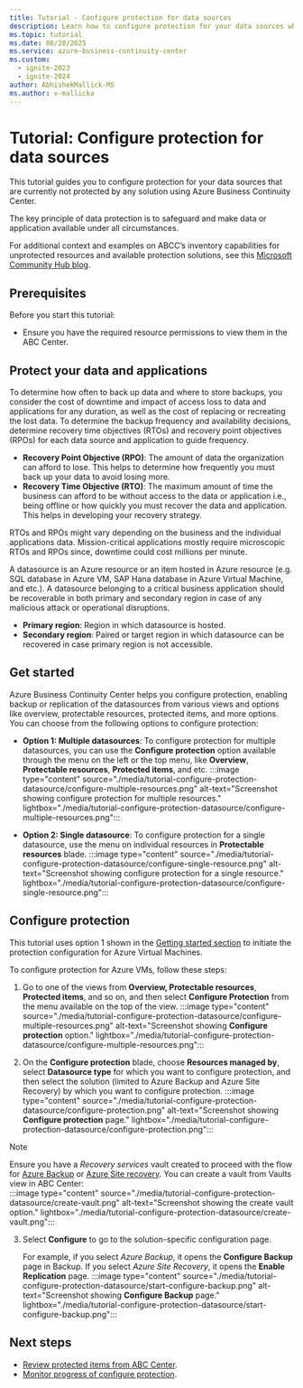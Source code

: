```yaml
---
title: Tutorial - Configure protection for data sources
description: Learn how to configure protection for your data sources which are currently not protected by any solution using Azure Business Continuity Center.
ms.topic: tutorial
ms.date: 08/20/2025
ms.service: azure-business-continuity-center
ms.custom:
  - ignite-2023
  - ignite-2024
author: AbhishekMallick-MS
ms.author: v-mallicka
---
```


# Tutorial: Configure protection for data sources 

This tutorial guides you to configure protection for your data sources that are currently not protected by any solution using Azure Business Continuity Center. 

The key principle of data protection is to safeguard and make data or application available under all circumstances.

For additional context and examples on ABCC’s inventory capabilities for unprotected resources and available protection solutions, see this [Microsoft Community Hub blog](https://techcommunity.microsoft.com/blog/azurestorageblog/business-continuity-with-abcc-part-2-understand-your-protectable-resources-inven/4009914).

## Prerequisites

Before you start this tutorial:

- Ensure you have the required resource permissions to view them in the ABC Center.

## Protect your data and applications

To determine how often to back up data and where to store backups, you consider the cost of downtime and impact of access loss to data and applications for any duration, as well as the cost of replacing or recreating the lost data. To determine the backup frequency and availability decisions, determine recovery time objectives (RTOs) and recovery point objectives (RPOs) for each data source and application to guide frequency.

- **Recovery Point Objective (RPO)**: The amount of data the organization can afford to lose. This helps to determine how frequently you must back up your data to avoid losing more.
- **Recovery Time Objective (RTO)**:  The maximum amount of time the business can afford to be without access to the data or application i.e., being offline or how quickly you must recover the data and application. This helps in developing your recovery strategy.

RTOs and RPOs might vary depending on the business and the individual applications data. Mission-critical applications mostly require microscopic RTOs and RPOs since, downtime could cost millions per minute.

A datasource is an Azure resource or an item hosted in Azure resource (e.g. SQL database in Azure VM, SAP Hana database in Azure Virtual Machine, and etc.). A datasource belonging to a critical business application should be recoverable in both primary and secondary region in case of any malicious attack or operational disruptions. 

- **Primary region**: Region in which datasource is hosted.
- **Secondary region**: Paired or target region in which datasource can be recovered in case primary region is not accessible.


## Get started

Azure Business Continuity Center helps you configure protection, enabling backup or replication of the datasources from various views and options like overview, protectable resources, protected items, and more options. You can choose from the following options to configure protection:

- **Option 1: Multiple datasources**: To configure protection for multiple datasources, you can use the **Configure protection** option available through the menu on the left or the top menu, like **Overview**, **Protectable resources**, **Protected items**, and etc. 
    :::image type="content" source="./media/tutorial-configure-protection-datasource/configure-multiple-resources.png" alt-text="Screenshot showing configure protection for multiple resources." lightbox="./media/tutorial-configure-protection-datasource/configure-multiple-resources.png":::
 
- **Option 2: Single datasource**: To configure protection for a single datasource, use the menu on individual resources in **Protectable resources** blade. 
    :::image type="content" source="./media/tutorial-configure-protection-datasource/configure-single-resource.png" alt-text="Screenshot showing configure protection for a single resource." lightbox="./media/tutorial-configure-protection-datasource/configure-single-resource.png":::
 

## Configure protection

This tutorial uses option 1 shown in the [Getting started section](#get-started) to initiate the protection configuration for Azure Virtual Machines.

To configure protection for Azure VMs, follow these steps:


1. Go to one of the views from **Overview, Protectable resources**, **Protected items**, and so on, and then select **Configure Protection** from the menu available on the top of the view.
    :::image type="content" source="./media/tutorial-configure-protection-datasource/configure-multiple-resources.png" alt-text="Screenshot showing **Configure protection** option." lightbox="./media/tutorial-configure-protection-datasource/configure-multiple-resources.png":::

2. On the **Configure protection** blade, choose **Resources managed by**, select **Datasource type** for which you want to configure protection, and then select the solution (limited to Azure Backup and Azure Site Recovery) by which you want to configure protection.
    :::image type="content" source="./media/tutorial-configure-protection-datasource/configure-protection.png" alt-text="Screenshot showing **Configure protection** page." lightbox="./media/tutorial-configure-protection-datasource/configure-protection.png":::

> [!NOTE]
> Ensure you have a *Recovery services* vault created to proceed with the flow for [Azure Backup](../backup/backup-overview.md) or [Azure Site recovery](../site-recovery/site-recovery-overview.md). You can create a vault from Vaults view in ABC Center: <br>
>       :::image type="content" source="./media/tutorial-configure-protection-datasource/create-vault.png" alt-text="Screenshot showing the create vault option." lightbox="./media/tutorial-configure-protection-datasource/create-vault.png":::

 
3. Select **Configure** to go to the solution-specific configuration page. 

   For example, if you select *Azure Backup*, it opens the **Configure Backup** page in Backup. If you select *Azure Site Recovery*, it opens the **Enable Replication** page. 
    :::image type="content" source="./media/tutorial-configure-protection-datasource/start-configure-backup.png" alt-text="Screenshot showing **Configure Backup** page." lightbox="./media/tutorial-configure-protection-datasource/start-configure-backup.png":::
 
## Next steps

- [Review protected items from ABC Center](./tutorial-view-protectable-resources.md).
- [Monitor progress of configure protection](./tutorial-monitor-protection-summary.md).
